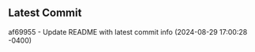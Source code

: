 
## Latest Commit
af69955 - Update README with latest commit info (2024-08-29 17:00:28 -0400) <Yunxi-Zhou>
